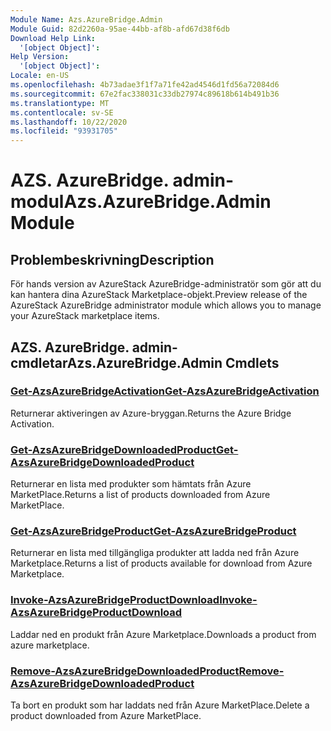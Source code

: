 ```yaml
---
Module Name: Azs.AzureBridge.Admin
Module Guid: 82d2260a-95ae-44bb-af8b-afd67d38f6db
Download Help Link:
  '[object Object]': 
Help Version:
  '[object Object]': 
Locale: en-US
ms.openlocfilehash: 4b73adae3f1f7a71fe42ad4546d1fd56a72084d6
ms.sourcegitcommit: 67e2fac338031c33db27974c89618b614b491b36
ms.translationtype: MT
ms.contentlocale: sv-SE
ms.lasthandoff: 10/22/2020
ms.locfileid: "93931705"
---
```

# <span data-ttu-id="0a39f-101">AZS. AzureBridge. admin-modul</span><span class="sxs-lookup"><span data-stu-id="0a39f-101">Azs.AzureBridge.Admin Module</span></span>
## <span data-ttu-id="0a39f-102">Problembeskrivning</span><span class="sxs-lookup"><span data-stu-id="0a39f-102">Description</span></span>
<span data-ttu-id="0a39f-103">För hands version av AzureStack AzureBridge-administratör som gör att du kan hantera dina AzureStack Marketplace-objekt.</span><span class="sxs-lookup"><span data-stu-id="0a39f-103">Preview release of the AzureStack AzureBridge administrator module which allows you to manage your AzureStack marketplace items.</span></span> 

## <span data-ttu-id="0a39f-104">AZS. AzureBridge. admin-cmdletar</span><span class="sxs-lookup"><span data-stu-id="0a39f-104">Azs.AzureBridge.Admin Cmdlets</span></span>
### [<span data-ttu-id="0a39f-105">Get-AzsAzureBridgeActivation</span><span class="sxs-lookup"><span data-stu-id="0a39f-105">Get-AzsAzureBridgeActivation</span></span>](Get-AzsAzureBridgeActivation.md)
<span data-ttu-id="0a39f-106">Returnerar aktiveringen av Azure-bryggan.</span><span class="sxs-lookup"><span data-stu-id="0a39f-106">Returns the Azure Bridge Activation.</span></span>

### [<span data-ttu-id="0a39f-107">Get-AzsAzureBridgeDownloadedProduct</span><span class="sxs-lookup"><span data-stu-id="0a39f-107">Get-AzsAzureBridgeDownloadedProduct</span></span>](Get-AzsAzureBridgeDownloadedProduct.md)
<span data-ttu-id="0a39f-108">Returnerar en lista med produkter som hämtats från Azure MarketPlace.</span><span class="sxs-lookup"><span data-stu-id="0a39f-108">Returns a list of products downloaded from Azure MarketPlace.</span></span>

### [<span data-ttu-id="0a39f-109">Get-AzsAzureBridgeProduct</span><span class="sxs-lookup"><span data-stu-id="0a39f-109">Get-AzsAzureBridgeProduct</span></span>](Get-AzsAzureBridgeProduct.md)
<span data-ttu-id="0a39f-110">Returnerar en lista med tillgängliga produkter att ladda ned från Azure Marketplace.</span><span class="sxs-lookup"><span data-stu-id="0a39f-110">Returns a list of products available for download from Azure Marketplace.</span></span>

### [<span data-ttu-id="0a39f-111">Invoke-AzsAzureBridgeProductDownload</span><span class="sxs-lookup"><span data-stu-id="0a39f-111">Invoke-AzsAzureBridgeProductDownload</span></span>](Invoke-AzsAzureBridgeProductDownload.md)
<span data-ttu-id="0a39f-112">Laddar ned en produkt från Azure Marketplace.</span><span class="sxs-lookup"><span data-stu-id="0a39f-112">Downloads a product from azure marketplace.</span></span>

### [<span data-ttu-id="0a39f-113">Remove-AzsAzureBridgeDownloadedProduct</span><span class="sxs-lookup"><span data-stu-id="0a39f-113">Remove-AzsAzureBridgeDownloadedProduct</span></span>](Remove-AzsAzureBridgeDownloadedProduct.md)
<span data-ttu-id="0a39f-114">Ta bort en produkt som har laddats ned från Azure MarketPlace.</span><span class="sxs-lookup"><span data-stu-id="0a39f-114">Delete a product downloaded from Azure MarketPlace.</span></span>

